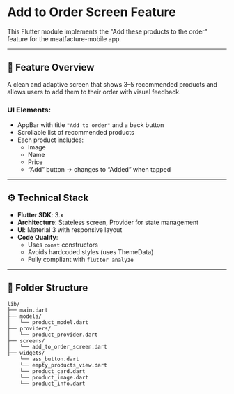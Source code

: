 # Add to Order Screen Feature

This Flutter module implements the "Add these products to the order" feature for the meatfacture-mobile app.

---

## 📱 Feature Overview

A clean and adaptive screen that shows 3–5 recommended products and allows users to add them to their order with visual feedback.

### UI Elements:
- AppBar with title `"Add to order"` and a back button
- Scrollable list of recommended products
- Each product includes:
  - Image
  - Name
  - Price
  - “Add” button → changes to “Added” when tapped

---

## ⚙️ Technical Stack

- **Flutter SDK**: 3.x
- **Architecture**: Stateless screen, Provider for state management
- **UI**: Material 3 with responsive layout
- **Code Quality**:
  - Uses `const` constructors
  - Avoids hardcoded styles (uses ThemeData)
  - Fully compliant with `flutter analyze`

---

## 📂 Folder Structure

```plaintext
lib/
├── main.dart
├── models/
│   └── product_model.dart
├── providers/
│   └── product_provider.dart
├── screens/
│   └── add_to_order_screen.dart
├── widgets/
    └── ass_button.dart
    └── empty_products_view.dart
    └── product_card.dart
    └── product_image.dart
    └── product_info.dart